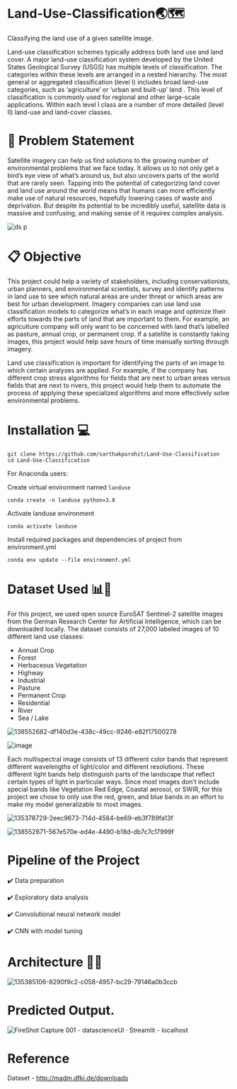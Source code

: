 # Land-Use-Classification ​🌏​🗺​

Classifying the land use of a given satellite image.

Land-use classification schemes typically address both land use and land cover. A major land-use classification system developed by the United States Geological Survey (USGS) has multiple levels of classification. The categories within these levels are arranged in a nested hierarchy. The most general or aggregated classification (level I) includes broad land-use categories, such as ‘agriculture’ or ‘urban and built-up’ land . This level of classification is commonly used for regional and other large-scale applications. Within each level I class are a number of more detailed (level II) land-use and land-cover classes.


# 📍 Problem Statement
   Satellite imagery can help us find solutions to the growing number of environmental problems that we face today. It allows us to not only get a bird’s eye view of what’s around us, but also uncovers parts of the world that are rarely seen. Tapping into the potential of categorizing land cover and land use around the world means that humans can more efficiently make use of natural resources, hopefully lowering cases of waste and deprivation. But despite its potential to be incredibly useful, satellite data is massive and confusing, and making sense of it requires complex analysis.
  
  ![ds p](https://user-images.githubusercontent.com/78519911/135376980-b77d540c-1f63-40ac-b746-13ff91d02b2c.gif)

   
# 📋 Objective 
  This project could help a variety of stakeholders, including conservationists, urban planners, and environmental scientists, survey and identify patterns in land use to see which natural areas are under threat or which areas are best for urban development. Imagery companies can use land use classification models to categorize what’s in each image and optimize their efforts towards the parts of land that are important to them. For example, an agriculture company will only want to be concerned with land that’s labelled as pasture, annual crop, or permanent crop. If a satellite is constantly taking images, this project would help save hours of time manually sorting through imagery.
  
  Land use classification is important for identifying the parts of an image to which certain analyses are applied. For example, if the company has different crop stress algorithms for fields that are next to urban areas versus fields that are next to rivers, this project would help them to automate the process of applying these specialized algorithms and more effectively solve environmental problems.
  
  # Installation 💻
   
   ```
   git clone https://github.com/sarthakpurohit/Land-Use-Classification
   cd Land-Use-Classification
   ```
   
   For Anaconda users:
   
   Create virtual environment named `landuse`
   ```
   conda create -n landuse python=3.8 
   ```
   
   Activate landuse environment
   ```
   conda activate landuse
   ```
   
   Install required packages and dependencies of project from environment.yml
   ```
   conda env update --file environment.yml 
   ```
  
  # Dataset Used 📊📁
 For this project, we used open source EuroSAT Sentinel-2 satellite images from the German Research Center for Artificial Intelligence, which can be downloaded locally. The dataset consists of 27,000 labeled images of 10 different land use classes:

- Annual Crop
- Forest
- Herbaceous Vegetation
- Highway
- Industrial
- Pasture
- Permanent Crop
- Residential
- River
- Sea / Lake


![138552682-df140d3e-438c-49cc-9246-e82f17500278](https://user-images.githubusercontent.com/78519911/142713488-21415f50-5d03-4dea-a1fd-d467bd8b5b64.png)






![image](https://user-images.githubusercontent.com/78519911/138552697-c15b4548-806d-44fa-9e75-8a00a3ad0b5a.png)


Each multispectral image consists of 13 different color bands that represent different wavelengths of light/color and different resolutions. These different light bands help distinguish parts of the landscape that reflect certain types of light in particular ways. Since most images don’t include special bands like Vegetation Red Edge, Coastal aerosol, or SWIR, for this project we chose to only use the red, green, and blue bands in an effort to make my model generalizable to most images.

![135378729-2eec9673-714d-4584-be69-eb3f789fa13f](https://user-images.githubusercontent.com/78519911/142713550-40b15165-7f31-4842-b1bf-36d0486ecd97.jpg)






![138552671-567e570e-ed4e-4490-b18d-db7c7c17999f](https://user-images.githubusercontent.com/78519911/142713586-abec605c-ddb6-4b80-8210-17843ffe3b6d.png)






# Pipeline of the Project 

 ✔️ Data preparation
 
 ✔️ Exploratory data analysis
 
 ✔️ Convolutional neural network model
 
 ✔️ CNN with model tuning

# Architecture 👨‍💻

![135385106-8290f9c2-c058-4957-bc29-79146a0b3ccb](https://user-images.githubusercontent.com/78519911/142713622-a8774bb7-68f4-4ae0-9d4a-461de0710091.jpg)


# Predicted Output.

![FireShot Capture 001 - datascienceUI · Streamlit - localhost](https://user-images.githubusercontent.com/78519911/142714303-872112c7-54cc-432b-81d0-14210cbc0947.png)


# Reference 
Dataset - http://madm.dfki.de/downloads




